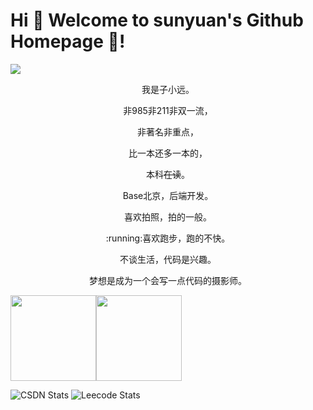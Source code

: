 
# Hi 🎉 Welcome to sunyuan's Github Homepage  👋!

<img src="https://readme-typing-svg.herokuapp.com/?lines=Welcome,%20visitor!;Hello%20Github、Hello%20World!&font=Roboto" align = "center" />

<!--
<div align= "center">
<p>
<img src="https://img.shields.io/static/v1?label=Program&message=Java&color=blue"/>
<a href="https://blog.csdn.net/qq_45796667?spm=1018.2226.3001.5343"><img src="https://img.shields.io/static/v1?label=Blog&message=CSDN&color=red"/></a>
<a href="https://www.xixihaha.tech"><img src="https://img.shields.io/static/v1?label=Home&message=HomePage&color=cyan"/></a>
<img src="https://visitor-badge.glitch.me/badge?page_id=https://github.com/sunyuan686&right_color=red" />
</p>
</div>
-->



<div align="center">
<p>我是子小远。</p>
<p>非985非211非双一流，</p>
<p>非著名非重点，</p>
<p>比一本还多一本的，</p>
<p>本科<s>在读</s>。</p>
<p>Base北京，后端开发。</p>
<p>喜欢拍照，拍的一般。</p>
<p>:running:喜欢跑步，跑的不快。</p>
<p>不谈生活，代码是兴趣。</p>
<p>梦想是成为一个会写一点代码的摄影师。</p>
</div>


<!--
![Github Stats](https://github-readme-stats.vercel.app/api?username=sunyuan686&show_icons=true&count_private=true)
-->

<img align="" height="137px" src="https://github-readme-stats.vercel.app/api?username=sunyuan686&hide_title=true&hide_border=true&show_icons=true&include_all_commits=true&line_height=21" /><img align="" height="137px" src="https://github-readme-stats.vercel.app/api/top-langs/?username=sunyuan686&hide_title=true&hide_border=true&layout=compact" />

![CSDN Stats](https://stats.justsong.cn/api/csdn?id=qq_45796667&)
![Leecode Stats](https://stats.justsong.cn/api/leetcode?username=sunyuan686&cn=true)


<!--
![](https://activity-graph.herokuapp.com/graph?username=sunyuan686&theme=github)
![Most Used Languages](https://github-readme-stats.vercel.app/api/top-langs/?username=sunyuan686&layout=compact)
-->

<!--
**sunyuan686/sunyuan686** is a ✨ _special_ ✨ repository because its `README.md` (this file) appears on your GitHub profile.

Here are some ideas to get you started:

- 🔭 I’m currently working on ...
- 🌱 I’m currently learning ...
- 👯 I’m looking to collaborate on ...
- 🤔 I’m looking for help with ...
- 💬 Ask me about ...
- 📫 How to reach me: ...
- 😄 Pronouns: ...
- ⚡ Fun fact: ...
-->

